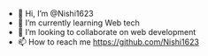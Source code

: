 - 👋 Hi, I’m @Nishi1623
- 🌱 I’m currently learning Web tech
- 💞️ I’m looking to collaborate on web development
- 📫 How to reach me https://github.com/Nishi1623

<!---
Nishi1623/Nishi1623 is a ✨ special ✨ repository because its `README.md` (this file) appears on your GitHub profile.
You can click the Preview link to take a look at your changes.
--->
